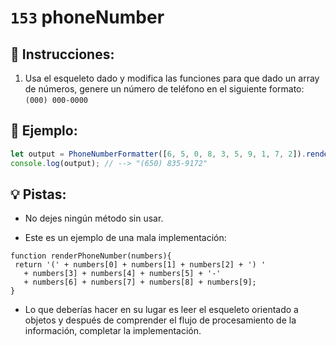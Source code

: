 # `153` phoneNumber

## 📝 Instrucciones:

1. Usa el esqueleto dado y modifica las funciones para que dado un array de números, genere un número de teléfono en el siguiente formato: `(000) 000-0000`

## 📎 Ejemplo:

```js
let output = PhoneNumberFormatter([6, 5, 0, 8, 3, 5, 9, 1, 7, 2]).render();
console.log(output); // --> "(650) 835-9172"
```

## 💡 Pistas:

+ No dejes ningún método sin usar. 

+ Este es un ejemplo de una mala implementación:

 ```Js
function renderPhoneNumber(numbers){
  return '(' + numbers[0] + numbers[1] + numbers[2] + ') '
    + numbers[3] + numbers[4] + numbers[5] + '-' 
    + numbers[6] + numbers[7] + numbers[8] + numbers[9];
}
```

+ Lo que deberías hacer en su lugar es leer el esqueleto orientado a objetos y después de comprender el flujo de procesamiento de la información, completar la implementación.

